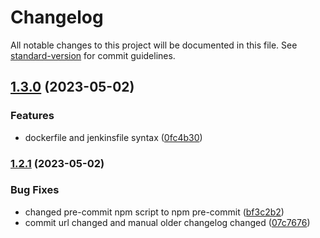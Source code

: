 # Changelog

All notable changes to this project will be documented in this file. See [standard-version](https://github.com/conventional-changelog/standard-version) for commit guidelines.

## [1.3.0](https://github.com/asterdio/asterdio_repo_template/compare/v1.2.1...v1.3.0) (2023-05-02)


### Features

* dockerfile and jenkinsfile syntax ([0fc4b30](https://github.com/asterdio/asterdio_repo_template/commits/0fc4b30d7d7883e4b167f9bc02b0d85c18b90b98))

### [1.2.1](https://github.com/asterdio/asterdio_repo_template/compare/v1.2.1-staging.0...v1.2.1) (2023-05-02)


### Bug Fixes

* changed pre-commit npm script to npm pre-commit ([bf3c2b2](https://github.com/asterdio/asterdio_repo_template/commits/bf3c2b2ab8a434967da77541a5c5ea311d53acdb))
* commit url changed and manual older changelog changed ([07c7676](https://github.com/asterdio/asterdio_repo_template/commits/07c767649a1a6681ba5399c1b59bc9080343b420))

